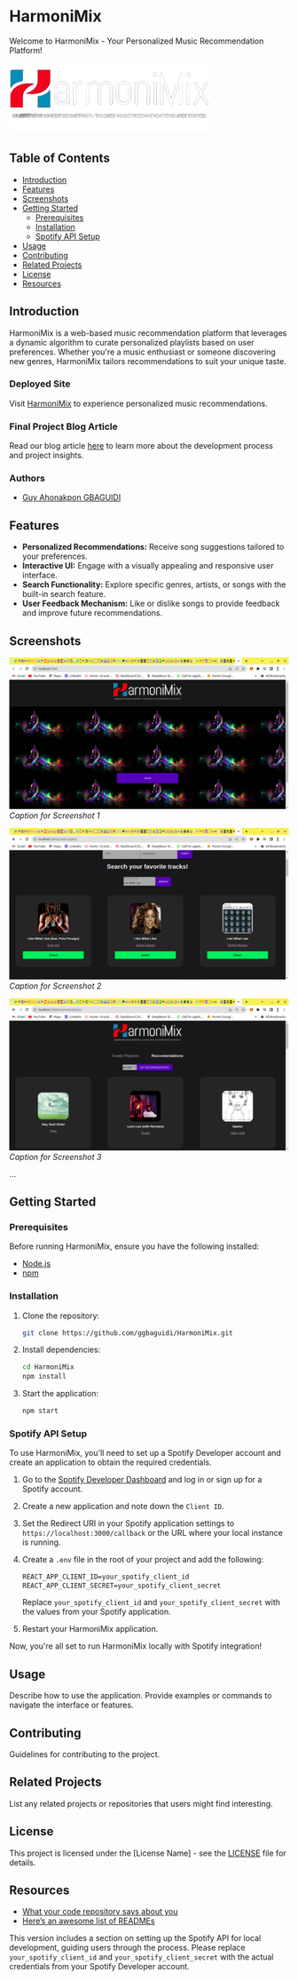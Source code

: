 # HarmoniMix

Welcome to HarmoniMix - Your Personalized Music Recommendation Platform!

![HarmoniMix Logo](./assets/logo.png)

## Table of Contents

- [Introduction](#introduction)
- [Features](#features)
- [Screenshots](#screenshots)
- [Getting Started](#getting-started)
  - [Prerequisites](#prerequisites)
  - [Installation](#installation)
  - [Spotify API Setup](#spotify-api-setup)
- [Usage](#usage)
- [Contributing](#contributing)
- [Related Projects](#related-projects)
- [License](#license)
- [Resources](#resources)

## Introduction

HarmoniMix is a web-based music recommendation platform that leverages a dynamic algorithm to curate personalized playlists based on user preferences. Whether you're a music enthusiast or someone discovering new genres, HarmoniMix tailors recommendations to suit your unique taste.

### Deployed Site

Visit [HarmoniMix](#) to experience personalized music recommendations.

### Final Project Blog Article

Read our blog article [here](#) to learn more about the development process and project insights.

### Authors

- [Guy Ahonakpon GBAGUIDI](linkedin.com/in/guy-ahonakpon-gbaguidi)

## Features

- **Personalized Recommendations:** Receive song suggestions tailored to your preferences.
- **Interactive UI:** Engage with a visually appealing and responsive user interface.
- **Search Functionality:** Explore specific genres, artists, or songs with the built-in search feature.
- **User Feedback Mechanism:** Like or dislike songs to provide feedback and improve future recommendations.

## Screenshots

![Screenshot 1](./assets/home-1.png)
*Caption for Screenshot 1*

![Screenshot 2](./assets/search.png)
*Caption for Screenshot 2*

![Screenshot 3](./assets/recommendation.png)
*Caption for Screenshot 3*

...

## Getting Started

### Prerequisites

Before running HarmoniMix, ensure you have the following installed:

- [Node.js](https://nodejs.org/)
- [npm](https://www.npmjs.com/)

### Installation

1. Clone the repository:

   ```bash
   git clone https://github.com/ggbaguidi/HarmoniMix.git
   ```

2. Install dependencies:

   ```bash
   cd HarmoniMix
   npm install
   ```

3. Start the application:

   ```bash
   npm start
   ```

### Spotify API Setup

To use HarmoniMix, you'll need to set up a Spotify Developer account and create an application to obtain the required credentials.

1. Go to the [Spotify Developer Dashboard](https://developer.spotify.com/dashboard/) and log in or sign up for a Spotify account.

2. Create a new application and note down the `Client ID`.

3. Set the Redirect URI in your Spotify application settings to `https://localhost:3000/callback` or the URL where your local instance is running.

4. Create a `.env` file in the root of your project and add the following:

   ```env
   REACT_APP_CLIENT_ID=your_spotify_client_id
   REACT_APP_CLIENT_SECRET=your_spotify_client_secret
   ```

   Replace `your_spotify_client_id` and `your_spotify_client_secret` with the values from your Spotify application.

5. Restart your HarmoniMix application.

Now, you're all set to run HarmoniMix locally with Spotify integration!

## Usage

Describe how to use the application. Provide examples or commands to navigate the interface or features.

## Contributing

Guidelines for contributing to the project.

## Related Projects

List any related projects or repositories that users might find interesting.

## License

This project is licensed under the [License Name] - see the [LICENSE](LICENSE) file for details.

## Resources

- [What your code repository says about you](https://blog.newrelic.com/engineering/what-your-code-repository-says-about-you/)
- [Here’s an awesome list of READMEs](https://github.com/matiassingers/awesome-readme)


This version includes a section on setting up the Spotify API for local development, guiding users through the process. Please replace `your_spotify_client_id` and `your_spotify_client_secret` with the actual credentials from your Spotify Developer account.
